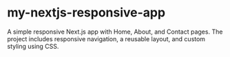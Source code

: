 # my-nextjs-responsive-app
A simple responsive Next.js app with Home, About, and Contact pages. The project includes responsive navigation, a reusable layout, and custom styling using CSS.

